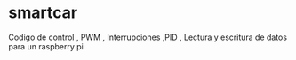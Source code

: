 # smartcar
Codigo de control , PWM , Interrupciones  ,PID , Lectura y escritura de datos para un raspberry pi 
